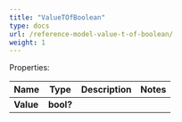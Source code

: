 ```yaml
---
title: "ValueTOfBoolean"
type: docs
url: /reference-model-value-t-of-boolean/
weight: 1
---
```


Properties:

Name | Type | Description | Notes
---- | ---- | ----------- | -----
**Value** | **bool?** |  | 


